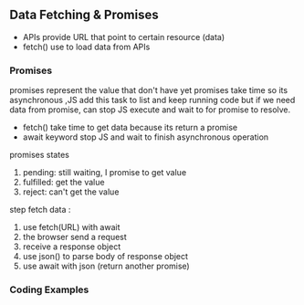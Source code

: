 ## Data Fetching & Promises
  - APIs provide URL that point to certain resource (data)
  - fetch() use to load data from APIs

### Promises  
promises represent the value that don't have yet promises take time so its asynchronous ,JS add this task to list and keep running code but if we need data from promise, can stop JS execute and wait to for promise to resolve.

- fetch() take time to get data because its return a promise
- await keyword stop JS and wait to finish asynchronous operation 

promises states
  1. pending: still waiting, I promise to get value
  2. fulfilled: get the value
  3. reject: can't get the value
     

step fetch data :
  1. use fetch(URL) with await
  2. the browser send a request
  3. receive a response object
  4. use json() to parse body of response object
  5.  use await with json (return another promise)
      
### Coding Examples
```javascript

```
